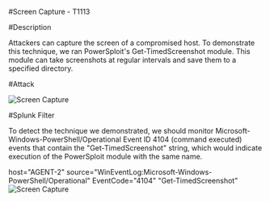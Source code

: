 #Screen Capture - T1113

#Description

Attackers can capture the screen of a compromised host. 
To demonstrate this technique, we ran PowerSploit's Get-TimedScreenshot module. This module can take screenshots at regular intervals and save them to a specified directory.

#Attack

![Screen Capture](https://user-images.githubusercontent.com/36422282/55612076-6df32a00-5755-11e9-9e8c-e55eeecfdf11.PNG)

#Splunk Filter

To detect the technique we demonstrated, we should monitor Microsoft-Windows-PowerShell/Operational Event ID 4104 (command executed) events that contain the "Get-TimedScreenshot" string, which would indicate execution of the PowerSploit module with the same name.

host="AGENT-2" source="WinEventLog:Microsoft-Windows-PowerShell/Operational" EventCode="4104" "Get-TimedScreenshot" 
![Screen Capture](https://user-images.githubusercontent.com/36422282/55611908-ee655b00-5754-11e9-9446-c512346426c5.png)
